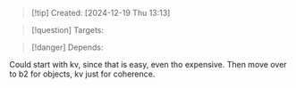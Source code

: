 
>[!tip] Created: [2024-12-19 Thu 13:13]

>[!question] Targets: 

>[!danger] Depends: 

Could start with kv, since that is easy, even tho expensive.
Then move over to b2 for objects, kv just for coherence.
